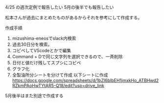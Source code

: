 4/25 の週次定例で報告したい
5月の後半でも報告したい

松本さんが過去にまとめたものがあるからそれを参考にして作成する。



作成手順
1. mizushima-eneosでslack内検索
2. 過去30日分を検索。
3. コピペしてVScodeとかで編集
4. Command + Dで同じ文字列を選択できるので、一斉削除
5. 日付と値だけ残してスプシにコピペ
6. グラフ化
7. 全製油所分シートを分けて作成
以下シートに作成
https://docs.google.com/spreadsheets/d/1bZI6bIbEH1jmxkHo_ATBHwd2RZkmPAoHwTYtAR5-Q18/edit?usp=drive_link

5月後半はまた別途で作成する